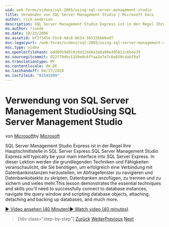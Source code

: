 ```yaml
---
uid: web-forms/videos/sql-2005/using-sql-server-management-studio
title: Verwenden von SQL Server Management Studio | Microsoft Docs
author: rick-anderson
description: SQL Server Management Studio Express ist in der Regel Ihre Hauptschnittstelle in SQL Server Express. Diese Lektion zeigt die wesentlichen Techniken und...
ms.author: riande
ms.date: 10/23/2006
ms.assetid: bf1f345e-55c8-4dc8-b62a-365326bb6ed7
msc.legacyurl: /web-forms/videos/sql-2005/using-sql-server-management-studio
msc.type: video
ms.openlocfilehash: bdd0959d81919d12d40a1b8a98e495811c6bee39
ms.sourcegitcommit: 022f79dbc1350e0c6ffaa1e7e7c6e850cdabf9af
ms.translationtype: MT
ms.contentlocale: de-DE
ms.lasthandoff: 04/17/2020
ms.locfileid: "81543209"
---
```

# <a name="using-sql-server-management-studio"></a><span data-ttu-id="b6a50-104">Verwendung von SQL Server Management Studio</span><span class="sxs-lookup"><span data-stu-id="b6a50-104">Using SQL Server Management Studio</span></span>

<span data-ttu-id="b6a50-105">von [Microsoft](https://github.com/microsoft)</span><span class="sxs-lookup"><span data-stu-id="b6a50-105">by [Microsoft](https://github.com/microsoft)</span></span>

<span data-ttu-id="b6a50-106">SQL Server Management Studio Express ist in der Regel Ihre Hauptschnittstelle in SQL Server Express.</span><span class="sxs-lookup"><span data-stu-id="b6a50-106">SQL Server Management Studio Express will typically be your main interface into SQL Server Express.</span></span> <span data-ttu-id="b6a50-107">In dieser Lektion werden die grundlegenden Techniken und Fähigkeiten veranschaulicht, die Sie benötigen, um erfolgreich eine Verbindung mit Datenbankinstanzen herzustellen, im Abfragefenster zu navigieren und Datenbankobjekte zu skripten, Datenbanken anzufügen, zu trennen und zu sichern und vieles mehr.</span><span class="sxs-lookup"><span data-stu-id="b6a50-107">This lesson demonstrates the essential techniques and skills you'll need to successfully connect to database instances, navigate the query window and scripting database objects, attaching, detaching and backing up databases, and much more.</span></span>

[<span data-ttu-id="b6a50-108">&#9654; Video ansehen (40 Minuten)</span><span class="sxs-lookup"><span data-stu-id="b6a50-108">&#9654; Watch video (40 minutes)</span></span>](https://channel9.msdn.com/Blogs/ASP-NET-Site-Videos/using-sql-server-management-studio)

> [!div class="step-by-step"]
> <span data-ttu-id="b6a50-109">[Zurück](connecting-your-web-application-to-sql-server-2005-express-edition.md)
> [Weiter](getting-started-with-reporting-services.md)</span><span class="sxs-lookup"><span data-stu-id="b6a50-109">[Previous](connecting-your-web-application-to-sql-server-2005-express-edition.md)
[Next](getting-started-with-reporting-services.md)</span></span>
